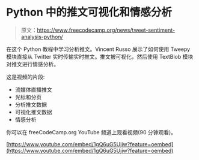 # Python 中的推文可视化和情感分析

> 原文：<https://www.freecodecamp.org/news/tweet-sentiment-analysis-python/>

在这个 Python 教程中学习分析推文。Vincent Russo 展示了如何使用 Tweepy 模块直接从 Twitter 实时传输实时推文。推文被可视化，然后使用 TextBlob 模块对推文进行情感分析。

这是视频的片段:

*   流媒体直播推文
*   光标和分页
*   分析推文数据
*   可视化推文数据
*   情感分析

你可以在 freeCodeCamp.org YouTube 频道上观看视频(90 分钟观看)。

[https://www.youtube.com/embed/1gQ6uG5Ujiw?feature=oembed](https://www.youtube.com/embed/1gQ6uG5Ujiw?feature=oembed)